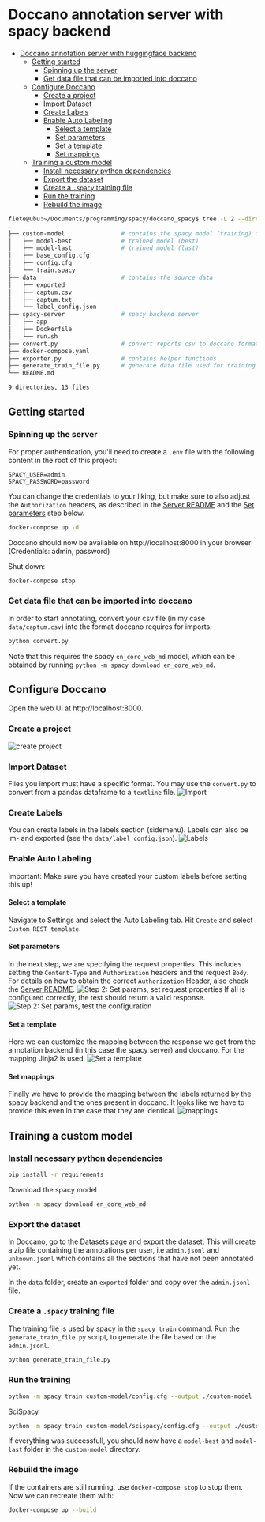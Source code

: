 # Doccano annotation server with spacy backend

- [Doccano annotation server with huggingface backend](#doccano-annotation-server-with-spacy-backend)
  - [Getting started](#getting-started)
    - [Spinning up the server](#spinning-up-the-server)
    - [Get data file that can be imported into doccano](#get-data-file-that-can-be-imported-into-doccano)
  - [Configure Doccano](#configure-doccano)
    - [Create a project](#create-a-project)
    - [Import Dataset](#import-dataset)
    - [Create Labels](#create-labels)
    - [Enable Auto Labeling](#enable-auto-labeling)
      - [Select a template](#select-a-template)
      - [Set parameters](#set-parameters)
      - [Set a template](#set-a-template)
      - [Set mappings](#set-mappings)
  - [Training a custom model](#training-a-custom-model)
    - [Install necessary python dependencies](#install-necessary-python-dependencies)
    - [Export the dataset](#export-the-dataset)
    - [Create a `.spacy` training file](#create-a-spacy-training-file)
    - [Run the training](#run-the-training)
    - [Rebuild the image](#rebuild-the-image)

``` bash
fiete@ubu:~/Documents/programming/spacy/doccano_spacy$ tree -L 2 --dirsfirst
.
├── custom-model                # contains the spacy model (training) files
│   ├── model-best              # trained model (best)
│   ├── model-last              # trained model (last)
│   ├── base_config.cfg
│   ├── config.cfg
│   └── train.spacy
├── data                        # contains the source data
│   ├── exported
│   ├── captum.csv
│   ├── captum.txt
│   └── label_config.json
├── spacy-server                # spacy backend server
│   ├── app
│   ├── Dockerfile
│   └── run.sh
├── convert.py                  # convert reports csv to doccano format
├── docker-compose.yaml
├── exporter.py                 # contains helper functions
├── generate_train_file.py      # generate data file used for training spacy
└── README.md

9 directories, 13 files
```

## Getting started

### Spinning up the server
For proper authentication, you'll need to create a `.env` file with the following content in the root of this project:
```
SPACY_USER=admin
SPACY_PASSWORD=password
```
You can change the credentials to your liking, but make sure to also adjust the `Authorization` headers, as described in the [Server README](spacy-server/README.md) and the [Set parameters](#set-parameters) step below.

``` bash
docker-compose up -d
```
Doccano should now be available on http://localhost:8000 in your browser (Credentials: admin, password)

Shut down:
``` bash
docker-compose stop
```
### Get data file that can be imported into doccano
In order to start annotating, convert your csv file (in my case `data/captum.csv`) into the format doccano requires for imports.
``` bash
python convert.py
```
Note that this requires the spacy `en_core_web_md` model, which can be obtained by running `python -m spacy download en_core_web_md`.

## Configure Doccano
Open the web UI at http://localhost:8000.
### Create a project
![create project](docs/doccano_create_project.png)
### Import Dataset
Files you import must have a specific format. You may use the `convert.py` to convert from a pandas dataframe to a `textline` file.
![Import](docs/doccano_import_dataset.png)
### Create Labels
You can create labels in the labels section (sidemenu). Labels can also be im- and exported (see the `data/label_config.json`).
![Labels](docs/doccano_labels.png)

### Enable Auto Labeling
Important: Make sure you have created your custom labels before setting this up!

#### Select a template
Navigate to Settings and select the Auto Labeling tab. Hit `Create` and select `Custom REST template`.

#### Set parameters
In the next step, we are specifying the request properties. This includes setting the `Content-Type` and `Authorization` headers and the request `Body`. For details on how to obtain the correct `Authorization` Header, also check the [Server README](spacy-server/README.md).
![Step 2: Set params, set request properties](docs/doccano_automl_setparams_one.png)
If all is configured correctly, the test should return a valid response.
![Step 2: Set params, test the configuration](docs/doccano_automl_setparams_two.png)

#### Set a template
Here we can customize the mapping between the response we get from the annotation backend (in this case the spacy server) and doccano. For the mapping Jinja2 is used.
![Set a template](docs/doccano_automl_settemplate.png)

#### Set mappings
Finally we have to provide the mapping between the labels returned by the spacy backend and the ones present in doccano. It looks like we have to provide this even in the case that they are identical.
![mappings](docs/doccano_automl_setmappings.png)

## Training a custom model

### Install necessary python dependencies
``` bash
pip install -r requirements
```
Download the spacy model
``` bash
python -m spacy download en_core_web_md
```
### Export the dataset
In Doccano, go to the Datasets page and export the dataset. This will create a zip file containing the annotations per user, i.e `admin.jsonl` and `unknown.jsonl` which contains all the sections that have not been annotated yet.

In the `data` folder, create an `exported` folder and copy over the `admin.jsonl` file.

### Create a `.spacy` training file
The training file is used by spacy in the `spacy train` command. Run the `generate_train_file.py` script, to generate the file based on the `admin.jsonl`.
``` bash
python generate_train_file.py
```

### Run the training
``` bash
python -m spacy train custom-model/config.cfg --output ./custom-model
```
SciSpacy
``` bash
python -m spacy train custom-model/scispacy/config.cfg --output ./custom-model/scispacy/ --paths.train ./custom-model/train.spacy --paths.dev ./custom-model/train.spacy
```
If everything was successfull, you should now have a `model-best` and `model-last` folder in the `custom-model` directory.

### Rebuild the image
If the containers are still running, use `docker-compose stop` to stop them. Now we can recreate them with:
``` bash
docker-compose up --build
```
